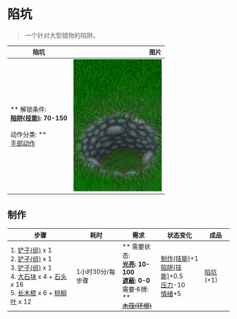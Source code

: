 # 陷坑  
> 一个针对大型猎物的陷阱。  
  
  陷坑  |   图片   
 ----  |  ----:   
 ** 解锁条件: **<br>[陷阱(技能)](Skill_Trapping.md): 70-150<br><br>** 动作分类: **<br>[手部动作](HandAction.md)  |  <img decoding="async" src="Sprite/TrappingPitDisarmed.png" href="a.md" style="max-width:300px;max-height:300px;">   
  
## 制作  
步骤  |  耗时  |  需求  |  状态变化  |  成品  
----  |  ----  |  ----  |  ----  |  ----  
1. [铲子(组)](GpTag_Shovel.md) x 1<br>2. [铲子(组)](GpTag_Shovel.md) x 1<br>3. [铲子(组)](GpTag_Shovel.md) x 1<br>4. [大石块](StoneHeavy.md) x 4 + [石头](Stone.md) x 16<br>5. [长木棍](StickLong.md) x 6 + [棕榈叶](PalmFronds.md) x 12  |  1小时30分/每步骤  |  ** 需要状态: **<br>[光亮](Light.md): 10-100<br>[遮蔽](Sheltered.md): 0-0<br>** 需要卡牌: **<br>~~[木筏(环境)](Env_Raft.md)~~  |  [制作(技能)](Skill_Crafting.md)+1<br>[陷阱(技能)](Skill_Trapping.md)+0.5<br>[压力](Stress.md)-10<br>[情绪](Morale.md)+5  |  [陷坑](TrappingPit.md)(+1)  


<script>document.title="陷坑 - 卡牌生存百科 Card Survival Wiki";</script>